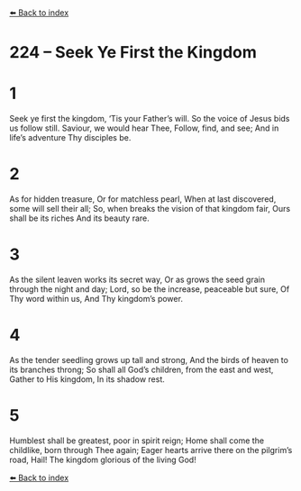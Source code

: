 [⬅️ Back to index](../README.md)

# 224 – Seek Ye First the Kingdom


# 1
Seek ye first the kingdom,
‘Tis your Father’s will.
So the voice of Jesus bids us follow still.
Saviour, we would hear Thee,
Follow, find, and see;
And in life’s adventure Thy disciples be.

# 2
As for hidden treasure,
Or for matchless pearl,
When at last discovered,
some will sell their all;
So, when breaks the vision of that
kingdom fair,
Ours shall be its riches And its beauty rare.

# 3
As the silent leaven works its secret way,
Or as grows the seed grain
through the night and day;
Lord, so be the increase, peaceable but sure,
Of Thy word within us,
And Thy kingdom’s power.

# 4
As the tender seedling grows up
tall and strong,
And the birds of heaven to its
branches throng; So shall all God’s children,
from the east and west,
Gather to His kingdom, In its shadow rest.

# 5
Humblest shall be greatest,
poor in spirit reign;
Home shall come the childlike,
born through Thee again;
Eager hearts arrive there on the
pilgrim’s road,
Hail! The kingdom glorious of the living God!

[⬅️ Back to index](../README.md)
